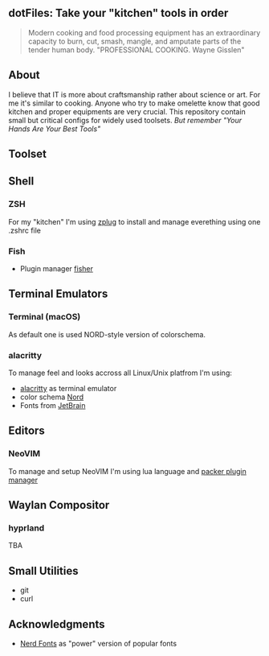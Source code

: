 dotFiles: Take your "kitchen" tools in order
--------------------------------------------

>   Modern cooking and food processing equipment has an extraordinary capacity
>   to burn, cut, smash, mangle, and amputate parts of the tender human body.
>   "PROFESSIONAL COOKING. Wayne Gisslen"

About
---

I believe that IT is more about craftsmanship rather about science
or art. For me it's similar to cooking. Anyone who try to make omelette know
that good kitchen and proper equipments are very crucial.  This repository
contain small but critical configs for widely used toolsets.  *But remember
"Your Hands Are Your Best Tools"*

Toolset
-------

## Shell

### ZSH

For my "kitchen" I'm using [zplug](https://github.com/zplug/zplug) to install and manage everething using one .zshrc file 

### Fish

- Plugin manager [fisher](https://github.com/jorgebucaran/fisher)

## Terminal Emulators 

### Terminal (macOS)

As default one is used NORD-style version of colorschema.

### alacritty 

To manage feel and looks accross all Linux/Unix platfrom I'm using:

- [alacritty](https://github.com/alacritty/alacritty) as terminal emulator 
- color schema [Nord](https://www.nordtheme.com)
- Fonts from [JetBrain](https://www.jetbrains.com/lp/mono/) 

## Editors

### NeoVIM

To manage and setup NeoVIM I'm using lua language and [packer plugin manager](https://github.com/wbthomason/packer.nvim)

## Waylan Compositor

### hyprland

TBA

## Small Utilities

- git
- curl

## Acknowledgments

- [Nerd Fonts](https://www.nerdfonts.com/font-downloads) as "power" version of popular fonts
